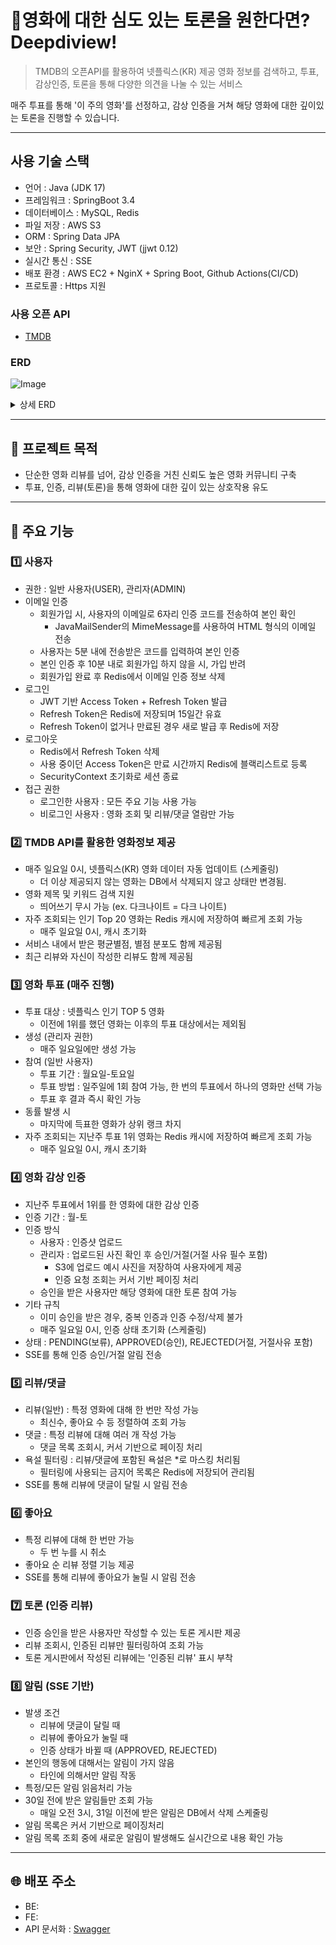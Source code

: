 # 🍿영화에 대한 심도 있는 토론을 원한다면? Deepdiview! 
> TMDB의 오픈API를 활용하여 넷플릭스(KR) 제공 영화 정보를 검색하고, 투표, 감상인증, 토론을 통해 다양한 의견을 나눌 수 있는 서비스

매주 투표를 통해 '이 주의 영화'를 선정하고, 감상 인증을 거쳐 해당 영화에 대한 깊이있는 토론을 진행할 수 있습니다. 

-----
## 사용 기술 스택
- 언어 : Java (JDK 17)
- 프레임워크 : SpringBoot 3.4
- 데이터베이스 : MySQL, Redis
- 파일 저장 : AWS S3
- ORM : Spring Data JPA
- 보안 : Spring Security, JWT (jjwt 0.12)
- 실시간 통신 : SSE
- 배포 환경 : AWS EC2 + NginX + Spring Boot, Github Actions(CI/CD)
- 프로토콜 : Https 지원

### 사용 오픈 API
- [TMDB](https://api.themoviedb.org/3/discover/movie?include_adult=true&include_video=false&language=ko&sort_by=primary_release_date.desc&watch_region=KR&with_watch_providers=8)

### ERD
![Image](https://github.com/user-attachments/assets/cdb5711d-e3ce-4821-8e6b-726b96b4d6cf)

<details>
  <summary> 상세 ERD </summary>
https://github.com/user-attachments/assets/d3e371d5-d93e-41f9-94f6-cf885f38626e
</details>

---

## 🎯 프로젝트 목적 
- 단순한 영화 리뷰를 넘어, 감상 인증을 거친 신뢰도 높은 영화 커뮤니티 구축
- 투표, 인증, 리뷰(토론)을 통해 영화에 대한 깊이 있는 상호작용 유도 
---
  
## 📌 주요 기능 
### 1️⃣ 사용자
- 권한 : 일반 사용자(USER), 관리자(ADMIN)
- 이메일 인증
  - 회원가입 시, 사용자의 이메일로 6자리 인증 코드를 전송하여 본인 확인
    - JavaMailSender의 MimeMessage를 사용하여 HTML 형식의 이메일 전송
  - 사용자는 5분 내에 전송받은 코드를 입력하여 본인 인증
  - 본인 인증 후 10분 내로 회원가입 하지 않을 시, 가입 반려
  - 회원가입 완료 후 Redis에서 이메일 인증 정보 삭제
- 로그인
  - JWT 기반 Access Token + Refresh Token 발급 
  - Refresh Token은 Redis에 저장되며 15일간 유효
  - Refresh Token이 없거나 만료된 경우 새로 발급 후 Redis에 저장
- 로그아웃 
  - Redis에서 Refresh Token 삭제
  - 사용 중이던 Access Token은 만료 시간까지 Redis에 블랙리스트로 등록
  - SecurityContext 초기화로 세션 종료
- 접근 권한 
  - 로그인한 사용자 : 모든 주요 기능 사용 가능
  - 비로그인 사용자 : 영화 조회 및 리뷰/댓글 열람만 가능
### 2️⃣ TMDB API를 활용한 영화정보 제공
-  매주 일요일 0시, 넷플릭스(KR) 영화 데이터 자동 업데이트 (스케줄링)
   -  더 이상 제공되지 않는 영화는 DB에서 삭제되지 않고 상태만 변경됨. 
- 영화 제목 및 키워드 검색 지원
  - 띄어쓰기 무시 가능 (ex. 다크나이트 = 다크 나이트)
- 자주 조회되는 인기 Top 20 영화는 Redis 캐시에 저장하여 빠르게 조회 가능
  - 매주 일요일 0시, 캐시 초기화
- 서비스 내에서 받은 평균별점, 별점 분포도 함께 제공됨
- 최근 리뷰와 자신이 작성한 리뷰도 함께 제공됨 
### 3️⃣ 영화 투표 (매주 진행)
- 투표 대상 : 넷플릭스 인기 TOP 5 영화
  - 이전에 1위를 했던 영화는 이후의 투표 대상에서는 제외됨
- 생성 (관리자 권한)
  - 매주 일요일에만 생성 가능
- 참여 (일반 사용자)
  - 투표 기간 : 월요일-토요일 
  - 투표 방법 : 일주일에 1회 참여 가능, 한 번의 투표에서 하나의 영화만 선택 가능
  - 투표 후 결과 즉시 확인 가능
- 동률 발생 시
  - 마지막에 득표한 영화가 상위 랭크 차지 
- 자주 조회되는 지난주 투표 1위 영화는 Redis 캐시에 저장하여 빠르게 조회 가능  
  - 매주 일요일 0시, 캐시 초기화

### 4️⃣ 영화 감상 인증
- 지난주 투표에서 1위를 한 영화에 대한 감상 인증
- 인증 기간 : 월-토
- 인증 방식
  - 사용자 : 인증샷 업로드
  - 관리자 : 업로드된 사진 확인 후 승인/거절(거절 사유 필수 포함)
    - S3에 업로드 예시 사진을 저장하여 사용자에게 제공
    - 인증 요청 조회는 커서 기반 페이징 처리 
  - 승인을 받은 사용자만 해당 영화에 대한 토론 참여 가능
- 기타 규칙
  - 이미 승인을 받은 경우, 중복 인증과 인증 수정/삭제 불가 
  - 매주 일요일 0시, 인증 상태 초기화 (스케줄링)
- 상태 : PENDING(보류), APPROVED(승인), REJECTED(거절, 거절사유 포함)
- SSE를 통해 인증 승인/거절 알림 전송
 
### 5️⃣ 리뷰/댓글
- 리뷰(일반) : 특정 영화에 대해 한 번만 작성 가능
  - 최신수, 좋아요 수 등 정렬하여 조회 가능  
- 댓글 : 특정 리뷰에 대해 여러 개 작성 가능
  - 댓글 목록 조회시, 커서 기반으로 페이징 처리
- 욕설 필터링 : 리뷰/댓글에 포함된 욕설은 *로 마스킹 처리됨
  - 필터링에 사용되는 금지어 목록은 Redis에 저장되어 관리됨
- SSE를 통해 리뷰에 댓글이 달릴 시 알림 전송 
### 6️⃣ 좋아요
- 특정 리뷰에 대해 한 번만 가능
  - 두 번 누를 시 취소
- 좋아요 순 리뷰 정렬 기능 제공
- SSE를 통해 리뷰에 좋아요가 눌릴 시 알림 전송 

### 7️⃣ 토론 (인증 리뷰)
- 인증 승인을 받은 사용자만 작성할 수 있는 토론 게시판 제공 
- 리뷰 조회시, 인증된 리뷰만 필터링하여 조회 가능
- 토론 게시판에서 작성된 리뷰에는 '인증된 리뷰' 표시 부착
### 8️⃣ 알림 (SSE 기반)
- 발생 조건  
  - 리뷰에 댓글이 달릴 때
  - 리뷰에 좋아요가 눌릴 때
  - 인증 상태가 바뀔 때 (APPROVED, REJECTED)
- 본인의 행동에 대해서는 알림이 가지 않음
  - 타인에 의해서만 알림 작동
- 특정/모든 알림 읽음처리 가능
- 30일 전에 받은 알림들만 조회 가능
  - 매일 오전 3시, 31일 이전에 받은 알림은 DB에서 삭제 스케줄링
- 알림 목록은 커서 기반으로 페이징처리  
- 알림 목록 조회 중에 새로운 알림이 발생해도 실시간으로 내용 확인 가능 
-----
## 🌐 배포 주소

- BE: 
- FE: 
- API 문서화 : [Swagger](https://deepdiview.site/swagger-ui/index.html)



